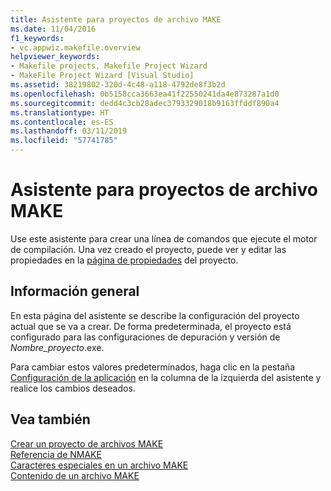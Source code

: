 ```yaml
---
title: Asistente para proyectos de archivo MAKE
ms.date: 11/04/2016
f1_keywords:
- vc.appwiz.makefile.overview
helpviewer_keywords:
- Makefile projects, Makefile Project Wizard
- MakeFile Project Wizard [Visual Studio]
ms.assetid: 38219802-320d-4c48-a118-4792de8f3b2d
ms.openlocfilehash: 0b5158cca3663ea41f22550241da4e873287a1d0
ms.sourcegitcommit: dedd4c3cb28adec3793329018b9163ffddf890a4
ms.translationtype: HT
ms.contentlocale: es-ES
ms.lasthandoff: 03/11/2019
ms.locfileid: "57741785"
---
```

# <a name="makefile-project-wizard"></a>Asistente para proyectos de archivo MAKE

Use este asistente para crear una línea de comandos que ejecute el motor de compilación. Una vez creado el proyecto, puede ver y editar las propiedades en la [página de propiedades](../ide/working-with-project-properties.md) del proyecto.

## <a name="overview"></a>Información general

En esta página del asistente se describe la configuración del proyecto actual que se va a crear. De forma predeterminada, el proyecto está configurado para las configuraciones de depuración y versión de *Nombre_proyecto*.exe.

Para cambiar estos valores predeterminados, haga clic en la pestaña [Configuración de la aplicación](../ide/application-settings-makefile-project-wizard.md) en la columna de la izquierda del asistente y realice los cambios deseados.

## <a name="see-also"></a>Vea también

[Crear un proyecto de archivos MAKE](../ide/creating-a-makefile-project.md)<br>
[Referencia de NMAKE](../build/nmake-reference.md)<br>
[Caracteres especiales en un archivo MAKE](../build/special-characters-in-a-makefile.md)<br>
[Contenido de un archivo MAKE](../build/contents-of-a-makefile.md)
